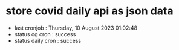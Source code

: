 # store covid daily api as json data

- last cronjob : Thursday, 10 August 2023 01:02:48
- status og cron : success
- status daily cron : success
      
      
